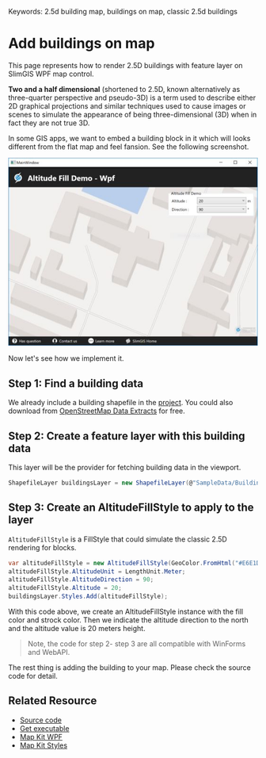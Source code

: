 Keywords: 2.5d building map, buildings on map, classic 2.5d buildings

# Add buildings on map

This page represents how to render 2.5D buildings with feature layer on SlimGIS WPF map control. 

__Two and a half dimensional__ (shortened to 2.5D, known alternatively as three-quarter perspective and pseudo-3D) is a term used to describe either 2D graphical projections and similar techniques used to cause images or scenes to simulate the appearance of being three-dimensional (3D) when in fact they are not true 3D.

In some GIS apps, we want to embed a building block in it which will looks different from the flat map and feel fansion. See the following screenshot.

![2.5D building map](https://github.com/SlimGIS/RenderBuildingDemo-Wpf/raw/master/Previews/building-map-wpf.jpg)

Now let's see how we implement it.

## Step 1: Find a building data
We already include a building shapefile in the [project](https://github.com/SlimGIS/RenderBuildingDemo-Wpf). You could also download from [OpenStreetMap Data Extracts](http://download.geofabrik.de/) for free.

## Step 2: Create a feature layer with this building data
This layer will be the provider for fetching building data in the viewport.
```csharp
ShapefileLayer buildingsLayer = new ShapefileLayer(@"SampleData/Buildings.shp");
```

## Step 3: Create an AltitudeFillStyle to apply to the layer
`AltitudeFillStyle` is a FillStyle that could simulate the classic 2.5D rendering for blocks.
```csharp
var altitudeFillStyle = new AltitudeFillStyle(GeoColor.FromHtml("#E6E1DF"), GeoColor.FromHtml("#80D3CDCA"), 1);
altitudeFillStyle.AltitudeUnit = LengthUnit.Meter;
altitudeFillStyle.AltitudeDirection = 90;
altitudeFillStyle.Altitude = 20;
buildingsLayer.Styles.Add(altitudeFillStyle);
```
With this code above, we create an AltitudeFillStyle instance with the fill color and strock color. Then we indicate the altitude direction to the north and the altitude value is 20 meters height.

> Note, the code for step 2- step 3 are all compatible with WinForms and WebAPI.

The rest thing is adding the building to your map. Please check the source code for detail.

## Related Resource
- [Source code](https://github.com/SlimGIS/RenderBuildingDemo-Wpf)
- [Get executable](https://github.com/SlimGIS/RenderBuildingDemo-Wpf/releases)
- [Map Kit WPF](https://slimgis.com/products/wpf)
- [Map Kit Styles](https://slimgis.com/documents/styles)




